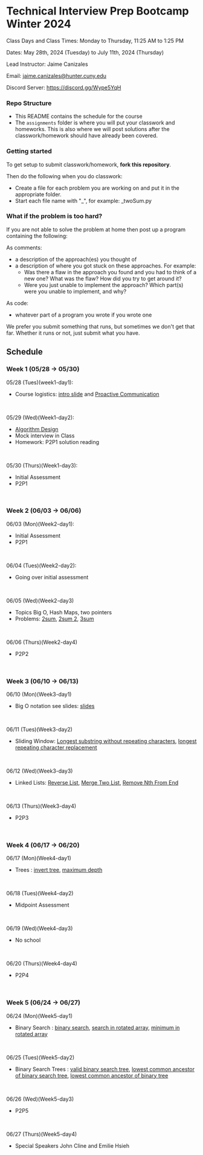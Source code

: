 # Technical Interview Prep Bootcamp Winter 2024

Class Days and Class Times: Monday to Thursday, 11:25 AM to 1:25 PM  

Dates: May 28th, 2024 (Tuesday) to July 11th, 2024 (Thursday)    

Lead Instructor: Jaime Canizales 

Email: jaime.canizales@hunter.cuny.edu 

Discord Server:  https://discord.gg/Wype5YqH


### Repo Structure

- This README contains the schedule for the course 
- The `assignments` folder is where you will put your classwork and homeworks. This is also where we will post solutions after the classwork/homework should have already been covered.

### Getting started 

To get setup to submit classwork/homework, **fork this repository**.

Then do the following when you do classwork:

- Create a file for each problem you are working on and put it in the appropriate folder.
- Start each file name with "_", for example: _twoSum.py

### What if the problem is too hard?

If you are not able to solve the problem at home then post up a
program containing the following:

As comments:

- a description of the approach(es) you thought of
- a description of where you got stuck on these approaches. For
  example:
    - Was there a flaw in the approach you found and you had to think
      of a new one? What was the flaw? How did you try to get around
      it?
    - Were you just unable to implement the approach? Which part(s)
      were you unable to implement, and why?

As code:

- whatever part of a program you wrote if you wrote one

We prefer you submit something that runs, but sometimes we don't get
that far. Whether it runs or not, just submit what you have.

## Schedule

### Week 1 (05/28 -> 05/30)

05/28 (Tues)(week1-day1):
* Course logistics: [intro slide](https://docs.google.com/presentation/d/1HxYDPJ9DJlKNy_gWoWs1IxQDlA36q1EI-9gavfyxdTg/edit#slide=id.p) and [Proactive Communication](https://drive.google.com/open?id=1JnOmY-O1lBDT_lRfCodLAURgY_2tEc9i1cRzqhba_-E)
<br>

05/29 (Wed)(Week1-day2):
* [Algorithm Design](https://drive.google.com/open?id=1tC0INmICkZ68ODaRQL92oFkV04XIp2_1K68Ow7W8Nl4)
* Mock interview in Class
* Homework: P2P1 solution reading
<br>

05/30 (Thurs)(Week1-day3):
* Initial Assessment
* P2P1
<br> 


### Week 2 (06/03 -> 06/06)
06/03 (Mon)(Week2-day1):
* Initial Assessment
* P2P1 
<br>

06/04 (Tues)(Week2-day2):
* Going over initial assessment
<br>
  
06/05 (Wed)(Week2-day3)
* Topics Big O, Hash Maps, two pointers
* Problems: [2sum](https://leetcode.com/problems/two-sum/description/), [2sum 2](https://leetcode.com/problems/two-sum-ii-input-array-is-sorted/description/), [3sum](https://leetcode.com/problems/3sum/description/)
<br>

06/06 (Thurs)(Week2-day4)
* P2P2
<br>


### Week 3 (06/10 -> 06/13)
06/10 (Mon)(Week3-day1)
* Big O notation see slides: [slides](https://docs.google.com/presentation/d/1IWTae8WKRWPVQwRZd4HFyScnBESiECZAnfh4gb_tzvQ/edit#slide=id.p)
<br>

06/11 (Tues)(Week3-day2)
* Sliding Window: [Longest substring without repeating characters](https://leetcode.com/problems/longest-substring-without-repeating-characters/description/), [longest repeating character replacement](https://leetcode.com/problems/longest-repeating-character-replacement/description/)
<br>

06/12 (Wed)(Week3-day3)
* Linked Lists: [Reverse List](https://leetcode.com/problems/reverse-linked-list/description/), [Merge Two List](https://leetcode.com/problems/merge-two-sorted-lists/description/), [Remove Nth From End](https://leetcode.com/problems/remove-nth-node-from-end-of-list/description/)
<br>

06/13 (Thurs)(Week3-day4)
* P2P3 
<br>


### Week 4 (06/17 -> 06/20)
06/17 (Mon)(Week4-day1)
* Trees : [invert tree](https://leetcode.com/problems/invert-binary-tree/description/), [maximum depth](https://leetcode.com/problems/maximum-depth-of-binary-tree/submissions/1119121215/) 
<br>

06/18 (Tues)(Week4-day2)
* Midpoint Assessment
<br>

06/19 (Wed)(Week4-day3)
* No school
<br>

06/20 (Thurs)(Week4-day4)
* P2P4
<br>

### Week 5 (06/24 -> 06/27)
06/24 (Mon)(Week5-day1)
* Binary Search : [binary search](https://leetcode.com/problems/binary-search/description/), [search in rotated array](https://leetcode.com/problems/search-in-rotated-sorted-array/description/), [minimum in rotated array](https://leetcode.com/problems/find-minimum-in-rotated-sorted-array/description/)
<br>

06/25 (Tues)(Week5-day2)
* Binary Search Trees : [valid binary search tree](https://leetcode.com/problems/validate-binary-search-tree/description/), [lowest common ancestor of binary search tree](https://leetcode.com/problems/lowest-common-ancestor-of-a-binary-search-tree/description/), [lowest common ancestor of binary tree](https://leetcode.com/problems/lowest-common-ancestor-of-a-binary-tree/description/)
<br>

06/26 (Wed)(Week5-day3)
* P2P5
<br>

06/27 (Thurs)(Week5-day4)
* Special Speakers John Cline and Emilie Hsieh
<br>